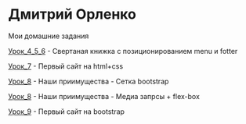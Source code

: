 # Дмитрий Орленко
Мои домашние задания

[Урок_4_5_6](https://diversiz.github.io/lesson_4_5_6/index.html) - Свертаная книжка с позиционированием menu и fotter

[Урок_7](https://diversiz.github.io/lesson_7/index.html) - Первый сайт на html+css

[Урок_8](https://diversiz.github.io/lesson_8_on_bootstrap/index.html) - Наши приимущества - Сетка bootstrap

[Урок_8](https://diversiz.github.io/lesson_8_off_bootstrap/index.html) - Наши приимущества - Медиа запрсы + flex-box

[Урок_9](https://diversiz.github.io/lesson_9/index.html) - Первый сайт на bootstrap


